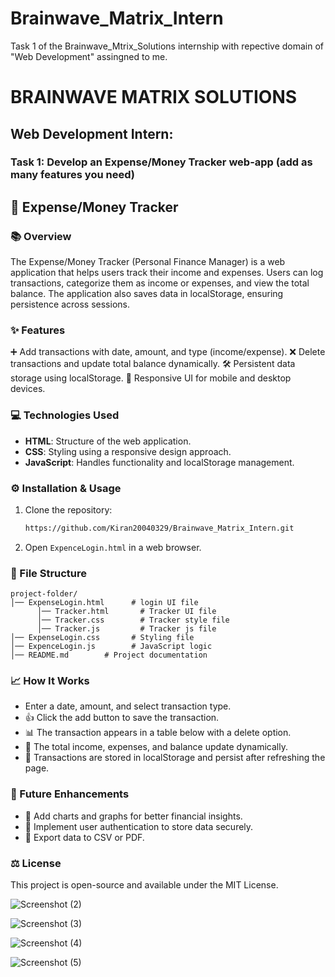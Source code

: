 # Brainwave_Matrix_Intern
Task 1 of the Brainwave_Mtrix_Solutions internship with repective domain of "Web Development" assingned to me.

# BRAINWAVE MATRIX SOLUTIONS

## Web Development Intern:

### Task 1: Develop an Expense/Money Tracker web-app (add as many features you need)

## 💼 Expense/Money Tracker

### 📚 Overview

The Expense/Money Tracker (Personal Finance Manager) is a web application that helps users track their income and expenses. Users can log transactions, categorize them as income or expenses, and view the total balance. The application also saves data in localStorage, ensuring persistence across sessions.

### ✨ Features

➕ Add transactions with date, amount, and type (income/expense).
❌ Delete transactions and update total balance dynamically.
🛠️ Persistent data storage using localStorage.
📲 Responsive UI for mobile and desktop devices.

### 💻 Technologies Used

- **HTML**: Structure of the web application.
- **CSS**: Styling using a responsive design approach.
- **JavaScript**: Handles functionality and localStorage management.

### ⚙️ Installation & Usage

1. Clone the repository:
   ```sh
   https://github.com/Kiran20040329/Brainwave_Matrix_Intern.git
   ```
2. Open `ExpenceLogin.html` in a web browser.

### 📁 File Structure

```
project-folder/
│── ExpenseLogin.html      # login UI file
      │── Tracker.html       # Tracker UI file
      │── Tracker.css        # Tracker style file
      │── Tracker.js         # Tracker js file
│── ExpenseLogin.css       # Styling file
│── ExpenceLogin.js        # JavaScript logic
│── README.md        # Project documentation
```

### 📈 How It Works

- Enter a date, amount, and select transaction type.
- 👍 Click the add button to save the transaction.
- 📊 The transaction appears in a table below with a delete option.
- 💸 The total income, expenses, and balance update dynamically.
- 💾 Transactions are stored in localStorage and persist after refreshing the page.

### 🌟 Future Enhancements

- 📏 Add charts and graphs for better financial insights.
- 🔑 Implement user authentication to store data securely.
- 📄 Export data to CSV or PDF.

### ⚖️ License

This project is open-source and available under the MIT License.



![Screenshot (2)](https://github.com/user-attachments/assets/daef5f64-c560-4d86-a923-1cded41c6af5)

![Screenshot (3)](https://github.com/user-attachments/assets/98451cf8-ef00-48f6-8f9b-cb80025beaa7)

![Screenshot (4)](https://github.com/user-attachments/assets/6454691a-c9ac-45ef-b813-b1cc22d0c41c)

![Screenshot (5)](https://github.com/user-attachments/assets/5854ca52-75d2-4be2-ab65-a57dc8b86932)



